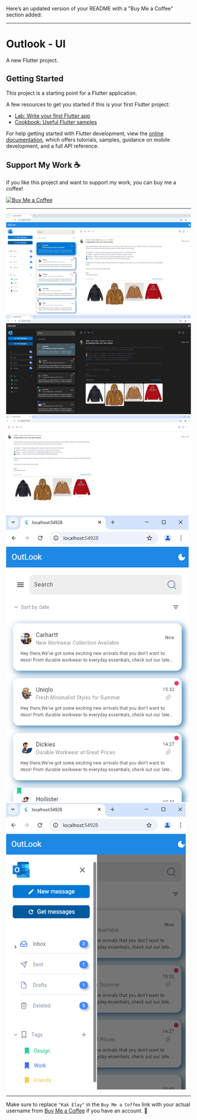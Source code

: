 Here’s an updated version of your README with a "Buy Me a Coffee" section added:

---

# Outlook - UI

A new Flutter project.

## Getting Started

This project is a starting point for a Flutter application.

A few resources to get you started if this is your first Flutter project:

- [Lab: Write your first Flutter app](https://docs.flutter.dev/get-started/codelab)
- [Cookbook: Useful Flutter samples](https://docs.flutter.dev/cookbook)

For help getting started with Flutter development, view the
[online documentation](https://docs.flutter.dev/), which offers tutorials,
samples, guidance on mobile development, and a full API reference.

## Support My Work ☕  

If you like this project and want to support my work, you can buy me a coffee!  

[![Buy Me a Coffee](https://img.shields.io/badge/Buy%20Me%20a%20Coffee-%23FFDD00.svg?style=flat&logo=buy-me-a-coffee&logoColor=black)](https://www.buymeacoffee.com/yourusername)

---

![Image 1](https://github.com/kakelay/Outlook-UI/blob/main/assets/logo/image1.png)
![Image 2](https://github.com/kakelay/Outlook-UI/blob/main/assets/logo/image2.png)
![Image 3](https://github.com/kakelay/Outlook-UI/blob/main/assets/logo/image3.png)
![Image 4](https://github.com/kakelay/Outlook-UI/blob/main/assets/logo/image4.png)
![Image 5](https://github.com/kakelay/Outlook-UI/blob/main/assets/logo/image5.png)

---

Make sure to replace `"Kak Elay"` in the `Buy Me a Coffee` link with your actual username from [Buy Me a Coffee](https://www.buymeacoffee.com/) if you have an account. 🚀
